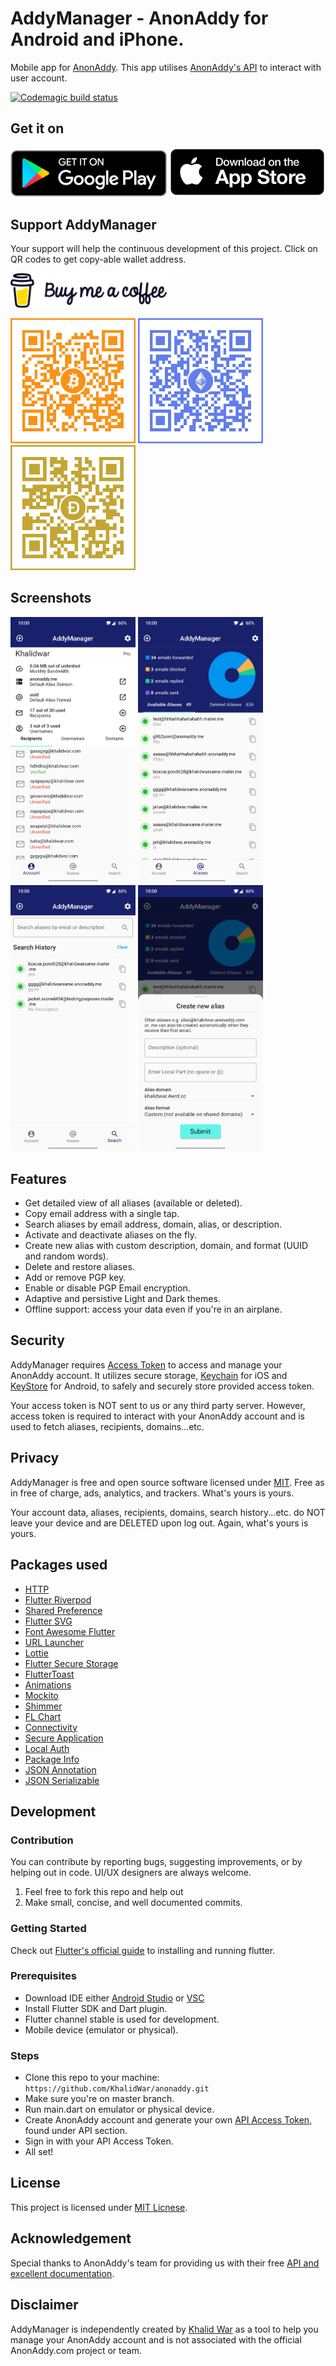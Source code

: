 # AddyManager - AnonAddy for Android and iPhone.
Mobile app for [AnonAddy](https://anonaddy.com/). This app utilises [AnonAddy's API](https://app.anonaddy.com/docs/) to interact with user account.

[![Codemagic build status](https://api.codemagic.io/apps/5fe2a9a115bfd177d368e1b3/5fe2a9a115bfd177d368e1b2/status_badge.svg)](https://codemagic.io/apps/5fe2a9a115bfd177d368e1b3/5fe2a9a115bfd177d368e1b2/latest_build)

## Get it on
[<img src="assets/screenshots/play_store_badge.png" width="250">](https://play.google.com/store/apps/details?id=com.khalidwar.anonaddy)  [<img src="assets/screenshots/app_store_badge.png" width="250">](https://apps.apple.com/us/app/addymanager/id1547461270)

## Support AddyManager
Your support will help the continuous development of this project. Click on QR codes to get copy-able wallet address.

[<img src="assets/screenshots/bmc.png" width="250">](https://www.buymeacoffee.com/khalidwar)

[<img src="assets/crypto_wallets/btc.png" width="200">](https://www.blockchain.com/btc/address/bc1qr6455yefsgua0w2l5wq97rntzsegsd6cnpayar) [<img src="assets/crypto_wallets/eth.png" width="200">](https://www.blockchain.com/eth/address/0xbDAc17f1b735BF6680D9861de9db65B40485576E) [<img src="assets/crypto_wallets/doge.png" width="200">](https://dogeblocks.com/address/DBgGAWh77vTgzJcvr7QeaAi93ZT2xE6hrv)


## Screenshots
<img src="assets/screenshots/account.jpg" width="200"> <img src="assets/screenshots/aliases.jpg" width="200"> <img src="assets/screenshots/search.jpg" width="200"> 
<img src="assets/screenshots/create_alias.jpg" width="200">


## Features
- Get detailed view of all aliases (available or deleted).
- Copy email address with a single tap. 
- Search aliases by email address, domain, alias, or description.
- Activate and deactivate aliases on the fly.
- Create new alias with custom description, domain, and format (UUID and random words).
- Delete and restore aliases.
- Add or remove PGP key.
- Enable or disable PGP Email encryption.
- Adaptive and persistive Light and Dark themes.
- Offline support: access your data even if you're in an airplane.


## Security
AddyManager requires [Access Token](https://app.anonaddy.com/settings) to access and manage your AnonAddy account. It utilizes secure storage, [Keychain](https://developer.apple.com/documentation/security/keychain_services#//apple_ref/doc/uid/TP30000897-CH203-TP1) for iOS and [KeyStore](https://developer.android.com/training/articles/keystore) for Android, to safely and securely store provided access token. 

Your access token is NOT sent to us or any third party server. However, access token is required to interact with your AnonAddy account and is used to fetch aliases, recipients, domains...etc.


## Privacy
AddyManager is free and open source software licensed under [MIT](https://github.com/KhalidWar/anonaddy/blob/master/LICENSE). Free as in free of charge, ads, analytics, and trackers. What's yours is yours.

Your account data, aliases, recipients, domains, search history...etc. do NOT leave your device and are DELETED upon log out. Again, what's yours is yours.


## Packages used
- [HTTP](https://pub.dev/packages/http)
- [Flutter Riverpod](https://pub.dev/packages/flutter_riverpod)
- [Shared Preference](https://pub.dev/packages/shared_preferences)
- [Flutter SVG](https://pub.dev/packages/flutter_svg)
- [Font Awesome Flutter](https://pub.dev/packages/font_awesome_flutter)
- [URL Launcher](https://pub.dev/packages/url_launcher)
- [Lottie](https://pub.dev/packages/lottie)
- [Flutter Secure Storage](https://pub.dev/packages/flutter_secure_storage)
- [FlutterToast](https://pub.dev/packages/fluttertoast)
- [Animations](https://pub.dev/packages/animations)
- [Mockito](https://pub.dev/packages/mockito)
- [Shimmer](https://pub.dev/packages/shimmer)
- [FL Chart](https://pub.dev/packages/fl_chart)
- [Connectivity](https://pub.dev/packages/connectivity)
- [Secure Application](https://pub.dev/packages/secure_application)
- [Local Auth](https://pub.dev/packages/local_auth)
- [Package Info](https://pub.dev/packages/package_info)
- [JSON Annotation](https://pub.dev/packages/json_annotation)
- [JSON Serializable](https://pub.dev/packages/json_serializable)


## Development

### Contribution
You can contribute by reporting bugs, suggesting improvements, or by helping out in code.
UI/UX designers are always welcome.
1. Feel free to fork this repo and help out
2. Make small, concise, and well documented commits.

### Getting Started
Check out [Flutter's official guide](https://flutter.dev/docs/get-started/install) to installing and running flutter.

### Prerequisites
- Download IDE either [Android Studio](https://developer.android.com/studio) or [VSC](https://code.visualstudio.com/)
- Install Flutter SDK and Dart plugin.
- Flutter channel stable is used for development.
- Mobile device (emulator or physical).

### Steps
- Clone this repo to your machine: `https://github.com/KhalidWar/anonaddy.git`
- Make sure you're on master branch.
- Run main.dart on emulator or physical device.
- Create AnonAddy account and generate your own [API Access Token](https://app.anonaddy.com/settings), found under API section.
- Sign in with your API Access Token.
- All set!

## License
This project is licensed under [MIT Licnese](https://github.com/KhalidWar/anonaddy/blob/master/LICENSE).

## Acknowledgement
Special thanks to AnonAddy's team for providing us with their free [API and excellent documentation](https://app.anonaddy.com/docs/).

## Disclaimer
AddyManager is independently created by [Khalid War](https://github.com/khalidwar) as a tool to help you manage your AnonAddy account and is not associated with the official AnonAddy.com project or team.
